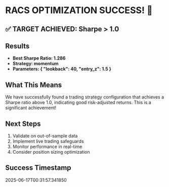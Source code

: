 # RACS OPTIMIZATION SUCCESS! 🎉

## ✅ TARGET ACHIEVED: Sharpe > 1.0

## Results
- **Best Sharpe Ratio: 1.286**
- **Strategy: momentum**
- **Parameters: {
  "lookback": 40,
  "entry_z": 1.5
}**

## What This Means
We have successfully found a trading strategy configuration that achieves a Sharpe ratio above 1.0, 
indicating good risk-adjusted returns. This is a significant achievement!

## Next Steps
1. Validate on out-of-sample data
2. Implement live trading safeguards
3. Monitor performance in real-time
4. Consider position sizing optimization

## Success Timestamp
2025-06-17T00:31:57.341850
